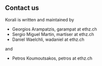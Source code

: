 


## Contact us
Korali is written and maintained by

* Georgios Arampatzis, garampat at ethz.ch
* Sergio Miguel Martin, martiser at ethz.ch
* Daniel Waelchli, wadaniel at ethz.ch

and

* Petros Koumoutsakos, petros at ethz.ch
